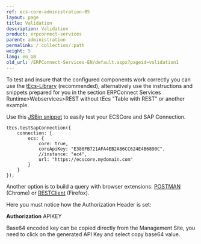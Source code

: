 ```yaml
---
ref: ecs-core-administration-05
layout: page
title: Validation
description: Validation
product: erpconnect-services
parent: administration
permalink: /:collection/:path
weight: 5
lang: en_GB
old_url: /ERPConnect-Services-EN/default.aspx?pageid=validation1
---
```


To test and insure that the configured components work correctly you can use the [tEcs-Library](https://static.theobald-software.com/tEcs) (recommended), alternatively use the instructions and snippets prepared for you in the section ERPConnect Services Runtime>Webservices>REST without tEcs  "Table with REST" or another example.

Use this [JSBin snippet](http://output.jsbin.com/gejem/13) to easily test your ECSCore and SAP Connection.

```
tEcs.testSapConnection({
    connection: {
        ecs: {
            core: true,
            coreApiKey: "E380FB721AFA4EB2A86CC624E4B6890C",
            //instance: "ec4",
            url: "https://ecscore.mydomain.com"
        }
    }
});
```

Another option is to build a query with browser extensions: [POSTMAN](https://chrome.google.com/webstore/detail/postman/fhbjgbiflinjbdggehcddcbncdddomop) (Chrome) or [RESTClient](https://addons.mozilla.org/de/firefox/addon/restclient/) (Firefox).

Here you must notice how the Authorization Header is set:

**Authorization** 		APIKEY 

Base64 encoded key can be copied directly from the Management Site, you need to click on the generated API Key and select copy base64 value.